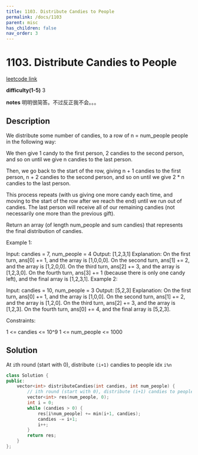 ```yaml
---
title: 1103. Distribute Candies to People
permalink: /docs/1103
parent: misc
has_children: false
nav_order: 3
---
```

# 1103. Distribute Candies to People
[leetcode link](https://leetcode.com/problems/distribute-candies-to-people/)

**difficulty(1-5)** 
3

**notes** 
明明很简答。不过反正我不会。。。

## Description
We distribute some number of candies, to a row of n = num_people people in the following way:

We then give 1 candy to the first person, 2 candies to the second person, and so on until we give n candies to the last person.

Then, we go back to the start of the row, giving n + 1 candies to the first person, n + 2 candies to the second person, and so on until we give 2 * n candies to the last person.

This process repeats (with us giving one more candy each time, and moving to the start of the row after we reach the end) until we run out of candies.  The last person will receive all of our remaining candies (not necessarily one more than the previous gift).

Return an array (of length num_people and sum candies) that represents the final distribution of candies.

 

Example 1:

Input: candies = 7, num_people = 4
Output: [1,2,3,1]
Explanation:
On the first turn, ans[0] += 1, and the array is [1,0,0,0].
On the second turn, ans[1] += 2, and the array is [1,2,0,0].
On the third turn, ans[2] += 3, and the array is [1,2,3,0].
On the fourth turn, ans[3] += 1 (because there is only one candy left), and the final array is [1,2,3,1].
Example 2:

Input: candies = 10, num_people = 3
Output: [5,2,3]
Explanation: 
On the first turn, ans[0] += 1, and the array is [1,0,0].
On the second turn, ans[1] += 2, and the array is [1,2,0].
On the third turn, ans[2] += 3, and the array is [1,2,3].
On the fourth turn, ans[0] += 4, and the final array is [5,2,3].
 

Constraints:

1 <= candies <= 10^9
1 <= num_people <= 1000
## Solution

At `i`th round (start with 0), distribute `(i+1)` candies to people idx `i%n`

```c++
class Solution {
public:
    vector<int> distributeCandies(int candies, int num_people) {
        // ith round (start with 0), distribute (i+1) candies to people idx i%n
        vector<int> res(num_people, 0);
        int i = 0;
        while (candies > 0) {
            res[i%num_people] += min(i+1, candies);
            candies -= i+1;
            i++;
        }
        return res;
    }
};
``` 

<!-- 
Default label
{: .label }

Blue label
{: .label .label-blue }

Stable
{: .label .label-green }

New release
{: .label .label-purple }

Coming soon
{: .label .label-yellow }

Deprecated
{: .label .label-red } -->
